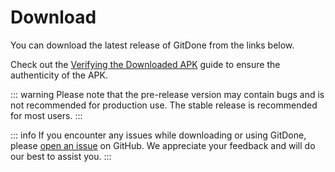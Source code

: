 <script setup>
import DownloadRelease from "./DownloadRelease.vue";
</script>

# Download

You can download the latest release of GitDone from the links below.

<DownloadRelease />

Check out the [Verifying the Downloaded APK](./verify-download/) guide to ensure the authenticity of the APK.

::: warning
Please note that the pre-release version may contain bugs and is not recommended for production use. The stable release is recommended for most users.
:::

::: info
If you encounter any issues while downloading or using GitDone, please [open an issue](https://github.com/RubberDuckCrew/gitdone/issues/new/choose) on GitHub. We appreciate your feedback and will do our best to assist you.
:::
